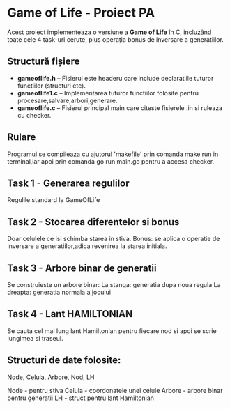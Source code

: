 # Game of Life - Proiect PA

Acest proiect implementeaza o versiune a **Game of Life** în C, incluzând toate cele 4 task-uri cerute, plus operația bonus de inversare a generatiilor.

## Structură fișiere
- **gameoflife.h** – Fisierul este headeru care include declaratiile tuturor functiilor (structuri etc).
- **gameoflife1.c** – Implementarea tuturor functiilor folosite pentru procesare,salvare,arbori,generare.
- **gameoflife.c** – Fisierul principal main care citeste fisierele .in si ruleaza cu checker.

## Rulare

Programul se compileaza cu ajutorul 'makefile' prin comanda make run in terminal,iar apoi prin comanda go run main.go pentru a accesa checker.

## Task 1 - Generarea regulilor 

Regulile standard la GameOfLife

## Task 2 - Stocarea diferentelor si bonus

Doar celulele ce isi schimba starea in stiva.
Bonus: se aplica o operatie de inversare a generatiilor,adica revenirea la starea initiala.

## Task 3 - Arbore binar de generatii

Se construieste un arbore binar:
La stanga: generatia dupa noua regula 
La dreapta: generatia normala a jocului

## Task 4 - Lant HAMILTONIAN

Se cauta cel mai lung lant Hamiltonian pentru fiecare nod si apoi se scrie lungimea si traseul.

## Structuri de date folosite:

Node, Celula, Arbore, Nod, LH

Node - pentru stiva
Celula - coordonatele unei celule
Arbore - arbore binar pentru generatii
LH - struct pentru lant Hamiltonian
